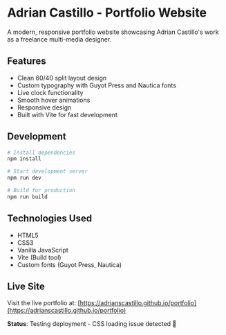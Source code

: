 # Adrian Castillo - Portfolio Website

A modern, responsive portfolio website showcasing Adrian Castillo's work as a freelance multi-media designer.

## Features

- Clean 60/40 split layout design
- Custom typography with Guyot Press and Nautica fonts
- Live clock functionality
- Smooth hover animations
- Responsive design
- Built with Vite for fast development

## Development

```bash
# Install dependencies
npm install

# Start development server
npm run dev

# Build for production
npm run build
```

## Technologies Used

- HTML5
- CSS3
- Vanilla JavaScript
- Vite (Build tool)
- Custom fonts (Guyot Press, Nautica)

## Live Site

Visit the live portfolio at: [https://adrianscastillo.github.io/portfolio](https://adrianscastillo.github.io/portfolio)

**Status**: Testing deployment - CSS loading issue detected 🔧
